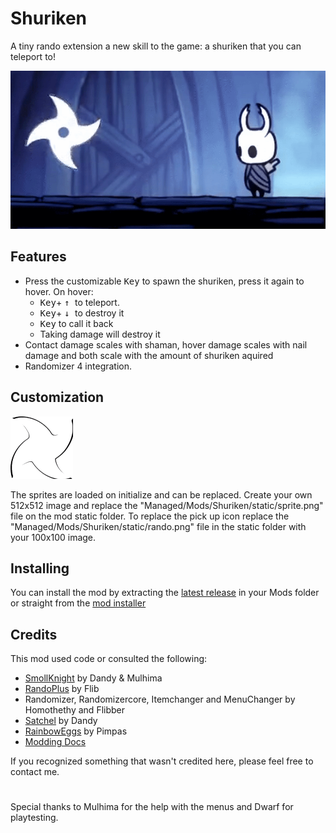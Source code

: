 # Shuriken

A tiny rando extension a new skill to the game: a shuriken that you can teleport to! 

![](shu.gif)

## Features


* Press the customizable <kbd>Key</kbd> to spawn the shuriken, press it again to hover. On hover:
  * <kbd>Key</kbd>+ <kbd> ↑ </kbd> to teleport.
  * <kbd>Key</kbd>+ <kbd> ↓ </kbd> to destroy it
  * <kbd>Key</kbd> to call it back
  * Taking damage will destroy it
* Contact damage scales with shaman, hover damage scales with nail damage and both scale with the amount of shuriken aquired
* Randomizer 4 integration.

## Customization
![](static/rando.png)

The sprites are loaded on initialize and can be replaced. Create your own 512x512 image and replace the "Managed/Mods/Shuriken/static/sprite.png" file on the mod static folder. To replace the pick up icon replace the "Managed/Mods/Shuriken/static/rando.png" file in the static folder with your 100x100 image. 

## Installing

You can install the mod by extracting the [latest release](https://github.com/randomscorp/Shuriken/releases) in your Mods folder or straight from the [mod installer](https://github.com/fifty-six/Scarab/releases)

## Credits

This mod used code or consulted the following:
* [SmollKnight](https://github.com/PrashantMohta/Smolknight) by Dandy & Mulhima
* [RandoPlus](https://github.com/flibber-hk/HollowKnight.RandoPlus) by Flib
* Randomizer, Randomizercore, Itemchanger and MenuChanger by Homothethy and Flibber
* [Satchel](https://github.com/PrashantMohta/Satchel) by Dandy
* [RainbowEggs](https://github.com/dpinela/RainbowEggs) by Pimpas
* [Modding Docs](https://prashantmohta.github.io/ModdingDocs/)

If you recognized something that wasn't credited here, please feel free to contact me. 
#
Special thanks to Mulhima for the help with the menus and Dwarf for playtesting.
